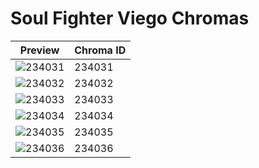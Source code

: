 # Soul Fighter Viego Chromas

| Preview | Chroma ID |
|---------|-----------|
| ![234031](https://raw.communitydragon.org/latest/plugins/rcp-be-lol-game-data/global/default/v1/champion-chroma-images/234/234031.png) | 234031 |
| ![234032](https://raw.communitydragon.org/latest/plugins/rcp-be-lol-game-data/global/default/v1/champion-chroma-images/234/234032.png) | 234032 |
| ![234033](https://raw.communitydragon.org/latest/plugins/rcp-be-lol-game-data/global/default/v1/champion-chroma-images/234/234033.png) | 234033 |
| ![234034](https://raw.communitydragon.org/latest/plugins/rcp-be-lol-game-data/global/default/v1/champion-chroma-images/234/234034.png) | 234034 |
| ![234035](https://raw.communitydragon.org/latest/plugins/rcp-be-lol-game-data/global/default/v1/champion-chroma-images/234/234035.png) | 234035 |
| ![234036](https://raw.communitydragon.org/latest/plugins/rcp-be-lol-game-data/global/default/v1/champion-chroma-images/234/234036.png) | 234036 |